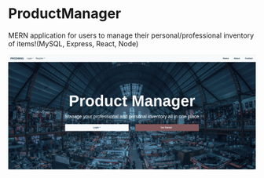 # ProductManager
MERN application for users to manage their personal/professional inventory of items!(MySQL, Express, React, Node)

![alt text](https://github.com/connorskorburg/node.js/blob/master/portfolio/public/images/prodmng-home.png) 

